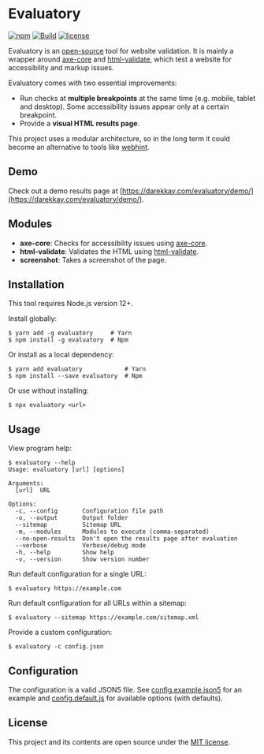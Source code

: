 # Evaluatory

[![npm](https://img.shields.io/npm/v/evaluatory?style=flat-square)](https://www.npmjs.com/package/evaluatory)
[![Build](https://img.shields.io/github/workflow/status/darekkay/evaluatory/Continuous%20Integration/master?style=flat-square)](https://github.com/darekkay/evaluatory/actions)
[![license](https://img.shields.io/badge/license-MIT-green?style=flat-square)](https://github.com/darekkay/evaluatory/blob/master/LICENSE)

Evaluatory is an [open-source](https://github.com/darekkay/evaluatory) tool for website validation. It is mainly a wrapper around [axe-core](https://github.com/dequelabs/axe-core) and [html-validate](https://html-validate.org), which test a website for accessibility and markup issues.

Evaluatory comes with two essential improvements:

- Run checks at **multiple breakpoints** at the same time (e.g. mobile, tablet and desktop). Some accessibility issues appear only at a certain breakpoint.
- Provide a **visual HTML results page**.

This project uses a modular architecture, so in the long term it could become an alternative to tools like [webhint](https://webhint.io).

## Demo

Check out a demo results page at [https://darekkay.com/evaluatory/demo/](https://darekkay.com/evaluatory/demo/).

## Modules

- **axe-core**: Checks for accessibility issues using [axe-core](https://github.com/dequelabs/axe-core).
- **html-validate**: Validates the HTML using [html-validate](https://html-validate.org).
- **screenshot**: Takes a screenshot of the page.

## Installation

This tool requires Node.js version 12+.

Install globally:

```shell
$ yarn add -g evaluatory     # Yarn
$ npm install -g evaluatory  # Npm
```

Or install as a local dependency:

```shell
$ yarn add evaluatory            # Yarn
$ npm install --save evaluatory  # Npm
```

Or use without installing:

```shell
$ npx evaluatory <url>
```

## Usage

View program help:

```text
$ evaluatory --help
Usage: evaluatory [url] [options]

Arguments:
  [url]  URL

Options:
  -c, --config       Configuration file path
  -o, --output       Output folder
  --sitemap          Sitemap URL
  -m, --modules      Modules to execute (comma-separated)
  --no-open-results  Don't open the results page after evaluation
  --verbose          Verbose/debug mode
  -h, --help         Show help
  -v, --version      Show version number
```

Run default configuration for a single URL:

```shell
$ evaluatory https://example.com
```

Run default configuration for all URLs within a sitemap:

```shell
$ evaluatory --sitemap https://example.com/sitemap.xml
```

Provide a custom configuration:

```shell
$ evaluatory -c config.json
```

## Configuration

The configuration is a valid JSON5 file. See [config.example.json5](https://github.com/darekkay/evaluatory/blob/master/config.example.json5) for an example and [config.default.js](https://github.com/darekkay/evaluatory/blob/master/src/config.default.js) for available options (with defaults).

## License

This project and its contents are open source under the [MIT license](LICENSE).
